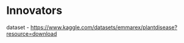 # Innovators                                                    
dataset - https://www.kaggle.com/datasets/emmarex/plantdisease?resource=download   

    
